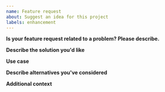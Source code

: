 ```yaml
---
name: Feature request
about: Suggest an idea for this project
labels: enhancement
---
```


<!--
Please search open and closed issues to avoid duplicates. Use this for requesting a single feasture, and open more issues for further feature requests.
Note that given the number of feature requests and available developer time, it may take a long time until the feasture request gets attention. If a _PR_ or _contributor needed_ label is added, the feature request is accepted.
-->

**Is your feature request related to a problem? Please describe.**
<!-- A clear and concise description of what the problem is. -->

**Describe the solution you'd like**
<!-- A clear and concise description of what you want to happen. -->

**Use case**
<!-- Provide a clear and concise description of *your use case* and what you thus think is missing, and why. -->

**Describe alternatives you've considered**
<!-- A clear and concise description of any alternative solutions or features you've considered (if you can think of any). -->

**Additional context**
<!-- Add any other context or screenshots about the feature request here if suitable and useful.
If you add screenshots, reduce the size or use thumbnails to keep the issue nicely readable. -->

